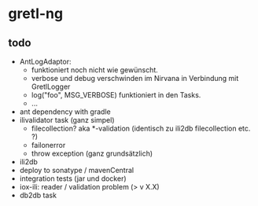 # gretl-ng

## todo
- AntLogAdaptor:
  * funktioniert noch nicht wie gewünscht.
  * verbose und debug verschwinden im Nirvana in Verbindung mit GretlLogger
  * log("foo", MSG_VERBOSE) funktioniert in den Tasks.
  * ...
- ant dependency with gradle
- ilivalidator task (ganz simpel)
  * filecollection? aka *-validation (identisch zu ili2db filecollection etc. ?)
  * failonerror
  * throw exception (ganz grundsätzlich)
- ili2db
- deploy to sonatype / mavenCentral
- integration tests (jar und docker)
- iox-ili: reader / validation problem (> v X.X)
- db2db task
